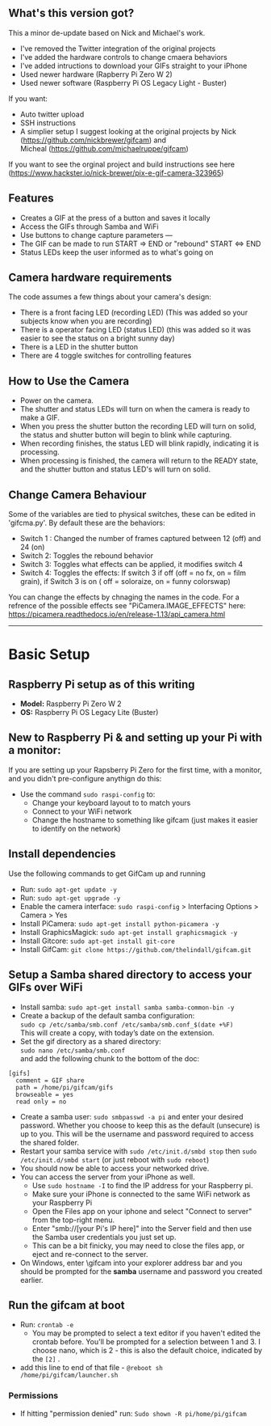 ## What's this version got?
This a minor de-update based on Nick and Michael's work. 
- I've removed the Twitter integration of the original projects
- I've added the hardware controls to change cmaera behaviors 
- I've added intructions to download your GIFs straight to your iPhone
- Used newer hardware (Rapberry Pi Zero W 2)
- Used newer software (Raspberry Pi OS Legacy Light - Buster)   

If you want:
- Auto twitter upload
- SSH instructions 
- A simplier setup
I suggest looking at the original projects by Nick (https://github.com/nickbrewer/gifcam) and <br>Micheal (https://github.com/michaelruppe/gifcam)

If you want to see the orginal project and build instructions see here (https://www.hackster.io/nick-brewer/pix-e-gif-camera-323965)


## Features
- Creates a GIF at the press of a button and saves it locally
- Access the GIFs through Samba and WiFi
- Use buttons to change capture parameters
  —
- The GIF can be made to run START => END or "rebound" START <=> END
- Status LEDs keep the user informed as to what's going on

## Camera hardware requirements
The code assumes a few things about your camera's design:
- There is a front facing LED (recording LED) (This was added so your subjects know when you are recording)
- There is a operator facing LED (status LED) (this was added so it was easier to see the status on a bright sunny day)
- There is a LED in the shutter button
- There are 4 toggle switches for controlling features

## How to Use the Camera
- Power on the camera.
- The shutter and status LEDs will turn on when the camera is ready to make a GIF.
- When you press the shutter button the recording LED will turn on solid, the status and shutter button will begin to blink while capturing. 
- When recording finishes, the status LED will blink rapidly, indicating it is processing.
- When processing is finished, the camera will return to the READY state, and the shutter button and status LED's will turn on solid.

## Change Camera Behaviour
Some of the variables are tied to physical switches, these can be edited in 'gifcma.py'. By default these are the behaviors:
- Switch 1 : Changed the number of frames captured between 12 (off) and 24 (on)
- Switch 2: Toggles the rebound behavior 
- Switch 3: Toggles what effects can be applied, it modifies switch 4
- Switch 4: Toggles the effects: If switch 3 if off (off = no fx, on = film grain), if Switch 3 is on ( off = soloraize, on = funny colorswap)

You can change the effects by chnaging the names in the code. For a refrence of the possible effects see "PiCamera.IMAGE_EFFECTS" here:
https://picamera.readthedocs.io/en/release-1.13/api_camera.html

---

# Basic Setup


## Raspberry Pi setup as of this writing
  - **Model:** Raspberry Pi Zero W 2 
  - **OS:** Raspberry Pi OS Legacy Lite (Buster)


## New to Raspberry Pi & and setting up your Pi with a monitor: 
If you are setting up your Rapsberry Pi Zero for the first time, with a monitor, and you didn't pre-configure anythign do this:
  - Use the command `sudo raspi-config` to: 
    -   Change your keyboard layout to to match yours
    -   Connect to your WiFi network
    -   Change the hostname to something like gifcam (just makes it easier to identify on the network)


## Install dependencies
Use the following commands to get GifCam up and running
  - Run: `sudo apt-get update -y`
  - Run: `sudo apt-get upgrade -y`
  - Enable the camera interface: `sudo raspi-config` > Interfacing Options > Camera > Yes
  - Install PiCamera: `sudo apt-get install python-picamera -y`
  - Install GraphicsMagick: `sudo apt-get install graphicsmagick -y`
  - Install Gitcore: `sudo apt-get install git-core`
  - Install GifCam: `git clone https://github.com/thelindall/gifcam.git`

## Setup a Samba shared directory to access your GIFs over WiFi 
  - Install samba: `sudo apt-get install samba samba-common-bin -y`
  - Create a backup of the default samba configuration: <br> `sudo cp /etc/samba/smb.conf /etc/samba/smb.conf_$(date +%F)` <br> This will create a copy, with today’s date on the extension.
  -  Set the gif directory as a shared directory: <br> `sudo nano /etc/samba/smb.conf` <br> and add the following chunk to the bottom of the doc: <br>

```
[gifs]
  comment = GIF share
  path = /home/pi/gifcam/gifs
  browseable = yes
  read only = no
```
  - Create a samba user: `sudo smbpasswd -a pi` and enter your desired password. Whether you choose to keep this as the default (unsecure) is up to you. This will be the username and password required to access the shared folder.
  - Restart your samba service with `sudo /etc/init.d/smbd stop` then `sudo /etc/init.d/smbd start` (or just reboot with `sudo reboot`)
  - You should now be able to access your networked drive. 
  - You can access the server from your iPhone as well. 
    - Use `sudo hostname -I` to find the IP address for your Raspberry pi.
    - Make sure your iPhone is connected to the same WiFi network as your Raspberry Pi
    - Open the Files app on your iphone and select "Connect to server" from the top-right menu.
    - Enter "smb://[your Pi's IP here]" into the Server field and then use the Samba user credentials you just set up.
    - This can be a bit finicky, you may need to close the files app, or eject and re-connect to the server. 
  - On Windows, enter \\gifcam into your explorer address bar and you should be prompted for the **samba** username and password you created earlier.


## Run the gifcam at boot
  - Run: `crontab -e`
    - You may be prompted to select a text editor if you haven't edited the crontab before. You'll be prompted for a selection between 1 and 3. I choose nano, which is 2 - this is also the default choice, indicated by the `[2]` .
  - add this line to end of that file - `@reboot sh /home/pi/gifcam/launcher.sh`

### Permissions
  - If hitting "permission denied" run: `Sudo shown -R pi/home/pi/gifcam`

